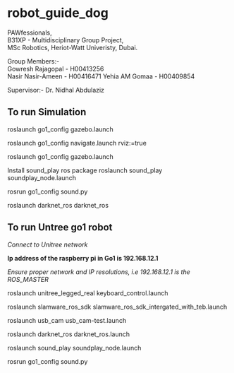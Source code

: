 # robot_guide_dog
PAWfessionals,    
B31XP - Multidisciplinary Group Project,    
MSc Robotics, Heriot-Watt Univeristy, Dubai.    

Group Members:-   
Gowresh Rajagopal - H00413256   
Nasir Nasir-Ameen -  H00416471
Yehia AM Gomaa -  H00409854  

Supervisor:-
Dr. Nidhal Abdulaziz



## To run Simulation

roslaunch go1_config gazebo.launch   

roslaunch go1_config navigate.launch rviz:=true

roslaunch go1_config gazebo.launch


Install sound_play ros package
roslaunch sound_play soundplay_node.launch 

rosrun go1_config sound.py

roslaunch darknet_ros darknet_ros


## To run Untree go1 robot

*Connect to Unitree network*

**Ip address of the raspberry pi in Go1 is 192.168.12.1**

*Ensure proper network and IP resolutions, i.e 192.168.12.1 is the ROS_MASTER*


roslaunch unitree_legged_real keyboard_control.launch

roslaunch slamware_ros_sdk slamware_ros_sdk_intergated_with_teb.launch 

roslaunch usb_cam usb_cam-test.launch

roslaunch darknet_ros darknet_ros.launch

roslaunch sound_play soundplay_node.launch 

rosrun go1_config sound.py


